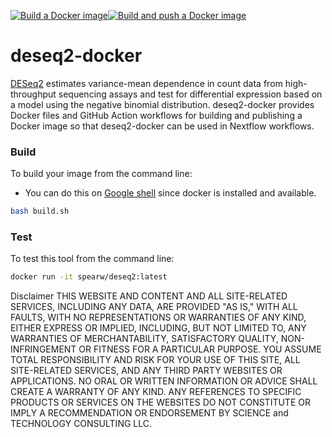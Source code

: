 [![Build a Docker image](https://github.com/spearw/deseq2-docker/actions/workflows/docker-image.yml/badge.svg)](https://github.com/spearw/deseq2-docker/actions/workflows/docker-image.yml)[![Build and push a Docker image](https://github.com/spearw/deseq2-docker/actions/workflows/docker-publish.yml/badge.svg)](https://github.com/spearw/deseq2-docker/actions/workflows/docker-publish.yml)

# deseq2-docker

[DESeq2](https://bioconductor.org/packages/3.19/bioc/html/DESeq2.html) estimates variance-mean dependence in count data from high-throughput sequencing assays and test for differential expression based on a model using the negative binomial distribution. deseq2-docker provides Docker files and GitHub Action workflows for building and publishing a Docker image so that deseq2-docker can be used in Nextflow workflows.

### Build

To build your image from the command line:
* You can do this on [Google shell](https://shell.cloud.google.com) since docker is installed and available.

```bash
bash build.sh
```

### Test

To test this tool from the command line:

```bash
docker run -it spearw/deseq2:latest
```

Disclaimer
THIS WEBSITE AND CONTENT AND ALL SITE-RELATED SERVICES, INCLUDING ANY DATA, ARE PROVIDED "AS IS," WITH ALL FAULTS, WITH NO REPRESENTATIONS OR WARRANTIES OF ANY KIND, EITHER EXPRESS OR IMPLIED, INCLUDING, BUT NOT LIMITED TO, ANY WARRANTIES OF MERCHANTABILITY, SATISFACTORY QUALITY, NON-INFRINGEMENT OR FITNESS FOR A PARTICULAR PURPOSE. YOU ASSUME TOTAL RESPONSIBILITY AND RISK FOR YOUR USE OF THIS SITE, ALL SITE-RELATED SERVICES, AND ANY THIRD PARTY WEBSITES OR APPLICATIONS. NO ORAL OR WRITTEN INFORMATION OR ADVICE SHALL CREATE A WARRANTY OF ANY KIND. ANY REFERENCES TO SPECIFIC PRODUCTS OR SERVICES ON THE WEBSITES DO NOT CONSTITUTE OR IMPLY A RECOMMENDATION OR ENDORSEMENT BY SCIENCE and TECHNOLOGY CONSULTING LLC.
